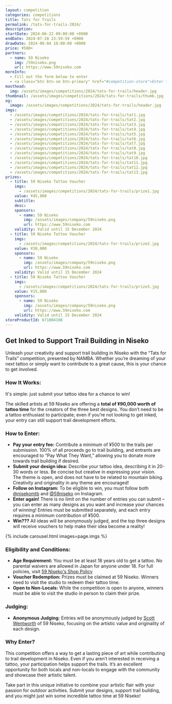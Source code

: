 ```yaml
---
layout: competition
categories: competitions
title: Tats for Trails
permalink: /tats-for-trails-2024/
description:
startDate: 2024-06-22 09:00:00 +0900
endDate: 2024-07-28 23:59:59 +0900
drawDate: 2024-08-04 18:00:00 +0900
price: ¥500+
partners:
  - name: 59 Niseko
    img: /59niseko.png
    url: https://www.59niseko.com
moreInfo:
  - Fill out the form below to enter
  - <a class="btn btn-sm btn-primary" href="#competition-store">Enter to win here</a>
masthead:
  img: /assets/images/competitions/2024/tats-for-trails/header.jpg
thumbnail: /assets/images/competitions/2024/tats-for-trails/thumb.jpg
og:
  image: /assets/images/competitions/2024/tats-for-trails/header.jpg
imgs:
  - /assets/images/competitions/2024/tats-for-trails/tat1.jpg
  - /assets/images/competitions/2024/tats-for-trails/tat2.jpg
  - /assets/images/competitions/2024/tats-for-trails/tat3.jpg
  - /assets/images/competitions/2024/tats-for-trails/tat4.jpg
  - /assets/images/competitions/2024/tats-for-trails/tat5.jpg
  - /assets/images/competitions/2024/tats-for-trails/tat6.jpg
  - /assets/images/competitions/2024/tats-for-trails/tat7.jpg
  - /assets/images/competitions/2024/tats-for-trails/tat8.jpg
  - /assets/images/competitions/2024/tats-for-trails/tat9.jpg
  - /assets/images/competitions/2024/tats-for-trails/tat10.jpg
  - /assets/images/competitions/2024/tats-for-trails/tat11.jpg
  - /assets/images/competitions/2024/tats-for-trails/tat12.jpg
  - /assets/images/competitions/2024/tats-for-trails/tat13.jpg
prizes:
  - title: 59 Niseko Tattoo Voucher
    imgs:
      - /assets/images/competitions/2024/tats-for-trails/prize1.jpg
    value: ¥45,000
    subtitle:
    desc:
    sponsors:
      - name: 59 Niseko
        img: /assets/images/company/59niseko.png
        url: https://www.59niseko.com
    validity: Valid until 15 December 2024
  - title: 59 Niseko Tattoo Voucher
    imgs:
      - /assets/images/competitions/2024/tats-for-trails/prize2.jpg
    value: ¥30,000
    sponsors:
      - name: 59 Niseko
        img: /assets/images/company/59niseko.png
        url: https://www.59niseko.com
    validity: Valid until 15 December 2024
  - title: 59 Niseko Tattoo Voucher
    imgs:
      - /assets/images/competitions/2024/tats-for-trails/prize3.jpg
    value: ¥15,000
    sponsors:
      - name: 59 Niseko
        img: /assets/images/company/59niseko.png
        url: https://www.59niseko.com
    validity: Valid until 15 December 2024
storeProductId: 671804108
---
```

## Get Inked to Support Trail Building in Niseko

Unleash your creativity and support trail building in Niseko with the “Tats for Trails” competition, presented by NAMBA. Whether you’re dreaming of your next tattoo or simply want to contribute to a great cause, this is your chance to get involved.

### How It Works:

It's simple: just submit your tattoo idea for a chance to win!

The skilled artists at 59 Niseko are offering a **total of ¥90,000 worth of tattoo time** for the creators of the three best designs. You don’t need to be a tattoo enthusiast to participate; even if you’re not looking to get inked, your entry can still support trail development efforts.

### How to Enter:

- **Pay your entry fee:** Contribute a minimum of ¥500 to the trails per submission. 100% of all proceeds go to trail building, and entrants are encouraged to “Pay What They Want,” allowing you to donate more towards trail building if desired.
- **Submit your design idea:** Describe your tattoo idea, describing it in 20-30 words or less. Be concise but creative in expressing your vision.<br/>The theme is open, and does not have to be related to mountain biking. Creativity and originality in any theme are encouraged!
- **Follow on Instagram:** To be eligible to win, you must follow both <a href="https://instagram.com/nisekomtb" target="_blank">@nisekomtb</a> and <a href="https://instagram.com/59niseko" target="_blank">@59niseko</a> on Instagram.
- **Enter again!** There is no limit on the number of entries you can submit – you can enter as many designs as you want and increase your chances of winning! Entries must be submitted separately, and each entry requires a minimum contribution of ¥500.
- **Win???** All ideas will be anonymously judged, and the top three designs will receive vouchers to help make their idea become a reality!

{% include carousel.html images=page.imgs %}

### Eligibility and Conditions:

- **Age Requirement:** You must be at least 18 years old to get a tattoo. No parental waivers are allowed in Japan for anyone under 18. For full policies, visit <a href="https://www.59niseko.com/shop-policy" taget="_blank">59 Niseko's Shop Policy</a>
- **Voucher Redemption:** Prizes must be claimed at 59 Niseko. Winners need to visit the studio to redeem their tattoo time.
- **Open to Non-Locals:** While the competition is open to anyone, winners must be able to visit the studio in person to claim their prize.

### Judging:

- **Anonymous Judging:** Entries will be anonymously judged by <a href="https://www.59niseko.com/scott-wentworth" target="_blank">Scott Wentworth</a> of 59 Niseko, focusing on the artistic value and originality of each design.

### Why Enter?

This competition offers a way to get a lasting piece of art while contributing to trail development in Niseko. Even if you aren’t interested in receiving a tattoo, your participation helps support the trails. It’s an excellent opportunity for both locals and non-locals to engage with the community and showcase their artistic talent.

Take part in this unique initiative to combine your artistic flair with your passion for outdoor activities. Submit your designs, support trail building, and you might just win some incredible tattoo time at 59 Niseko!

